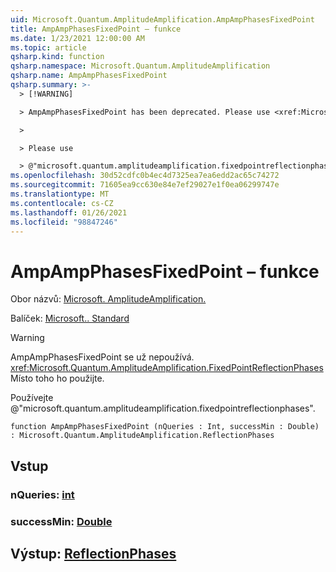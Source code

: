 ```yaml
---
uid: Microsoft.Quantum.AmplitudeAmplification.AmpAmpPhasesFixedPoint
title: AmpAmpPhasesFixedPoint – funkce
ms.date: 1/23/2021 12:00:00 AM
ms.topic: article
qsharp.kind: function
qsharp.namespace: Microsoft.Quantum.AmplitudeAmplification
qsharp.name: AmpAmpPhasesFixedPoint
qsharp.summary: >-
  > [!WARNING]

  > AmpAmpPhasesFixedPoint has been deprecated. Please use <xref:Microsoft.Quantum.AmplitudeAmplification.FixedPointReflectionPhases> instead.

  >

  > Please use

  > @"microsoft.quantum.amplitudeamplification.fixedpointreflectionphases".
ms.openlocfilehash: 30d52cdfc0b4ec4d7325ea7ea6edd2ac65c74272
ms.sourcegitcommit: 71605ea9cc630e84e7ef29027e1f0ea06299747e
ms.translationtype: MT
ms.contentlocale: cs-CZ
ms.lasthandoff: 01/26/2021
ms.locfileid: "98847246"
---
```

# <a name="ampampphasesfixedpoint-function"></a>AmpAmpPhasesFixedPoint – funkce

Obor názvů: [Microsoft. AmplitudeAmplification.](xref:Microsoft.Quantum.AmplitudeAmplification)

Balíček: [Microsoft.. Standard](https://nuget.org/packages/Microsoft.Quantum.Standard)


> [!WARNING]
> AmpAmpPhasesFixedPoint se už nepoužívá. <xref:Microsoft.Quantum.AmplitudeAmplification.FixedPointReflectionPhases>Místo toho ho použijte.
>
> Používejte @"microsoft.quantum.amplitudeamplification.fixedpointreflectionphases".



```qsharp
function AmpAmpPhasesFixedPoint (nQueries : Int, successMin : Double) : Microsoft.Quantum.AmplitudeAmplification.ReflectionPhases
```


## <a name="input"></a>Vstup

### <a name="nqueries--int"></a>nQueries: [int](xref:microsoft.quantum.lang-ref.int)




### <a name="successmin--double"></a>successMin: [Double](xref:microsoft.quantum.lang-ref.double)





## <a name="output--reflectionphases"></a>Výstup: [ReflectionPhases](xref:Microsoft.Quantum.AmplitudeAmplification.ReflectionPhases)

